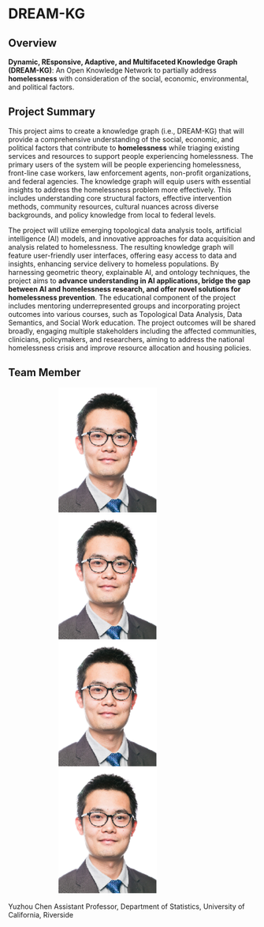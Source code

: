 # DREAM-KG

## Overview
**Dynamic, REsponsive, Adaptive, and Multifaceted Knowledge Graph (DREAM-KG)**: An Open Knowledge Network to partially address **homelessness** with consideration of the social, economic, environmental, and political factors. 

## Project Summary
This project aims to create a knowledge graph (i.e., DREAM-KG) that will provide a comprehensive understanding of the social, economic, and political factors that contribute to **homelessness** while triaging existing services and resources to support people experiencing homelessness. The primary users of the system will be people experiencing homelessness, front-line case workers, law enforcement agents, non-profit organizations, and federal agencies. The knowledge graph will equip users with essential insights to address the homelessness problem more effectively. This includes understanding core structural factors, effective intervention methods, community resources, cultural nuances across diverse backgrounds, and policy knowledge from local to federal levels.

The project will utilize emerging topological data analysis tools, artificial intelligence (AI) models, and innovative approaches for data acquisition and analysis related to homelessness. The resulting knowledge graph will feature user-friendly user interfaces, offering easy access to data and insights, enhancing service delivery to homeless populations. By harnessing geometric theory, explainable AI, and ontology techniques, the project aims to **advance understanding in AI applications, bridge the gap between AI and homelessness research, and offer novel solutions for homelessness prevention**. The educational component of the project includes mentoring underrepresented groups and incorporating project outcomes into various courses, such as Topological Data Analysis, Data Semantics, and Social Work education. The project outcomes will be shared broadly, engaging multiple stakeholders including the affected communities, clinicians, policymakers, and researchers, aiming to address the national homelessness crisis and improve resource allocation and housing policies.

## Team Member

<center class="half">
    <img src="./images/YuzhouChen.png" style="margin-right : 100px" width="200"/><img src="./images/YuzhouChen.png" style="margin-right : 100px" width="200"/><img src="./images/YuzhouChen.png" style="margin-right : 100px" width="200"/><img src="./images/YuzhouChen.png" style="margin-right : 100px" width="200"/>
</center>

Yuzhou Chen Assistant Professor,
Department of Statistics, University of California, Riverside

